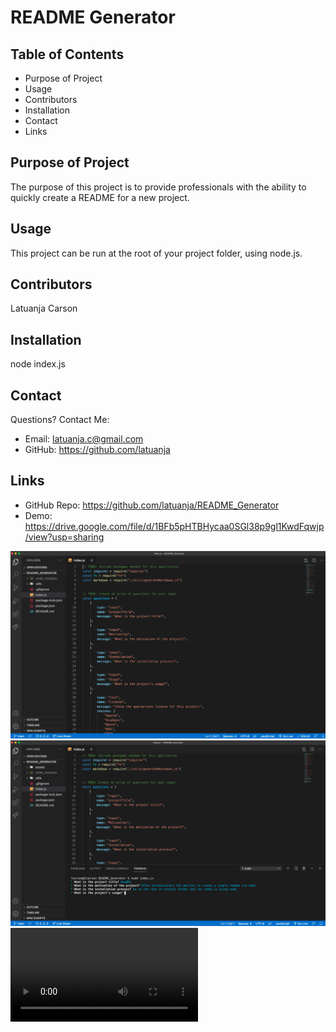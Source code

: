 # README Generator

## Table of Contents
* Purpose of Project
* Usage
* Contributors
* Installation
* Contact
* Links


## Purpose of Project
The purpose of this project is to provide professionals with the ability to quickly create a README for a new project.

## Usage
This project can be run at the root of your project folder, using node.js.

## Contributors
Latuanja Carson

## Installation
node index.js

## Contact
Questions? Contact Me:
* Email: latuanja.c@gmail.com
* GitHub: https://github.com/latuanja

## Links
* GitHub Repo: https://github.com/latuanja/README_Generator
* Demo: https://drive.google.com/file/d/1BFb5pHTBHycaa0SGl38p9gl1KwdFqwjp/view?usp=sharing

![image](assets/page_screenshot.png)
![image](assets/page_screenshot2.png)
![video](assets/generator_demo.mov)